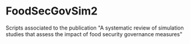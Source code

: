 # FoodSecGovSim2
Scripts associated to the publication "A systematic review of simulation studies that assess the impact of food security governance measures"
